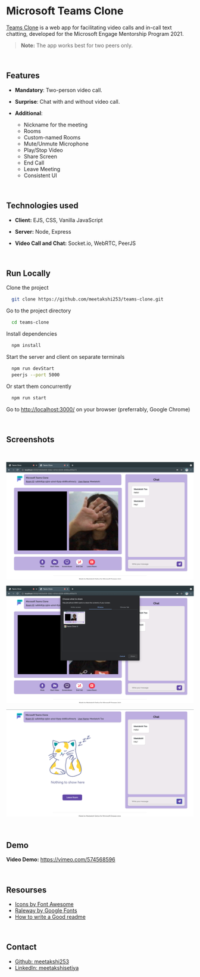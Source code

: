 
# Microsoft Teams Clone

[Teams Clone]('https://github.com/meetakshi253/teams-clone') is a web app for facilitating video calls and in-call text chatting, developed for the Microsoft Engage Mentorship Program 2021.
> **Note:** The app works best for two peers only.

<br />

## Features

* **Mandatory**: Two-person video call.

* **Surprise**: Chat with and without video call.

* **Additional**:
  * Nickname for the meeting
  * Rooms
  * Custom-named Rooms
  * Mute/Unmute Microphone
  * Play/Stop Video
  * Share Screen
  * End Call
  * Leave Meeting
  * Consistent UI

<br />

## Technologies used

* **Client:** EJS, CSS, Vanilla JavaScript

* **Server:** Node, Express

* **Video Call and Chat:** Socket.io, WebRTC, PeerJS 

<br />

## Run Locally

Clone the project

```bash
  git clone https://github.com/meetakshi253/teams-clone.git
```

Go to the project directory

```bash
  cd teams-clone
```

Install dependencies

```bash
  npm install
```

Start the server and client on separate terminals

```bash
  npm run devStart
  peerjs --port 5000
```

Or start them concurrently

```bash
  npm run start
```

Go to [http://localhost:3000/](http://localhost:3000/) on your browser (preferrably, Google Chrome)

<br />

## Screenshots

<br/>

![App Screenshot](images/ss1.png)

![App Screenshot](images/ss2.png)

![App Screenshot](images/ss3.png)

<br />

## Demo

**Video Demo:** https://vimeo.com/574568596

<br />

## Resourses

* [Icons by Font Awesome](https://fontawesome.com)
* [Raleway by Google Fonts](https://fonts.google.com/specimen/Raleway)
* [How to write a Good readme](https://bulldogjob.com/news/449-how-to-write-a-good-readme-for-your-github-project)

<br/>

## Contact

* [Github: meetakshi253](https://github.com/meetakshi253)
* [LinkedIn: meetakshisetiya](https://www.linkedin.com/in/meetakshisetiya/)
